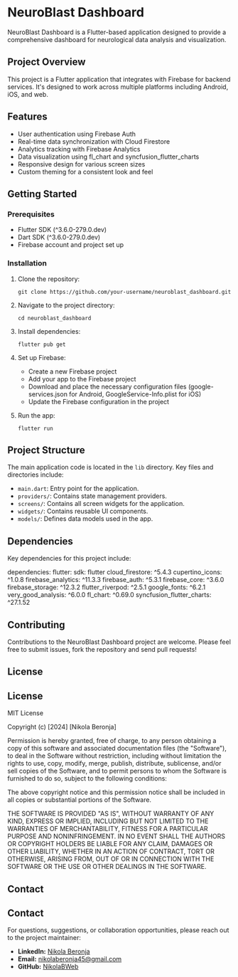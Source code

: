 # NeuroBlast Dashboard

NeuroBlast Dashboard is a Flutter-based application designed to provide a comprehensive dashboard for neurological data analysis and visualization.

## Project Overview

This project is a Flutter application that integrates with Firebase for backend services. It's designed to work across multiple platforms including Android, iOS, and web.

## Features

- User authentication using Firebase Auth
- Real-time data synchronization with Cloud Firestore
- Analytics tracking with Firebase Analytics
- Data visualization using fl_chart and syncfusion_flutter_charts
- Responsive design for various screen sizes
- Custom theming for a consistent look and feel

## Getting Started

### Prerequisites

- Flutter SDK (^3.6.0-279.0.dev)
- Dart SDK (^3.6.0-279.0.dev)
- Firebase account and project set up

### Installation

1. Clone the repository:
   ```
   git clone https://github.com/your-username/neuroblast_dashboard.git
   ```

2. Navigate to the project directory:
   ```
   cd neuroblast_dashboard
   ```

3. Install dependencies:
   ```
   flutter pub get
   ```

4. Set up Firebase:
   - Create a new Firebase project
   - Add your app to the Firebase project
   - Download and place the necessary configuration files (google-services.json for Android, GoogleService-Info.plist for iOS)
   - Update the Firebase configuration in the project

5. Run the app:
   ```
   flutter run
   ```

## Project Structure

The main application code is located in the `lib` directory. Key files and directories include:

- `main.dart`: Entry point for the application.
- `providers/`: Contains state management providers.
- `screens/`: Contains all screen widgets for the application.
- `widgets/`: Contains reusable UI components.
- `models/`: Defines data models used in the app.


## Dependencies

Key dependencies for this project include:

dependencies:
  flutter:
    sdk: flutter
  cloud_firestore: ^5.4.3
  cupertino_icons: ^1.0.8
  firebase_analytics: ^11.3.3
  firebase_auth: ^5.3.1
  firebase_core: ^3.6.0
  firebase_storage: ^12.3.2
  flutter_riverpod: ^2.5.1
  google_fonts: ^6.2.1
  very_good_analysis: ^6.0.0
  fl_chart: ^0.69.0
  syncfusion_flutter_charts: ^27.1.52

## Contributing

Contributions to the NeuroBlast Dashboard project are welcome. Please feel free to submit issues, fork the repository and send pull requests!

## License

## License

MIT License

Copyright (c) [2024] [Nikola Beronja]

Permission is hereby granted, free of charge, to any person obtaining a copy
of this software and associated documentation files (the "Software"), to deal
in the Software without restriction, including without limitation the rights
to use, copy, modify, merge, publish, distribute, sublicense, and/or sell
copies of the Software, and to permit persons to whom the Software is
furnished to do so, subject to the following conditions:

The above copyright notice and this permission notice shall be included in all
copies or substantial portions of the Software.

THE SOFTWARE IS PROVIDED "AS IS", WITHOUT WARRANTY OF ANY KIND, EXPRESS OR
IMPLIED, INCLUDING BUT NOT LIMITED TO THE WARRANTIES OF MERCHANTABILITY,
FITNESS FOR A PARTICULAR PURPOSE AND NONINFRINGEMENT. IN NO EVENT SHALL THE
AUTHORS OR COPYRIGHT HOLDERS BE LIABLE FOR ANY CLAIM, DAMAGES OR OTHER
LIABILITY, WHETHER IN AN ACTION OF CONTRACT, TORT OR OTHERWISE, ARISING FROM,
OUT OF OR IN CONNECTION WITH THE SOFTWARE OR THE USE OR OTHER DEALINGS IN THE
SOFTWARE.

## Contact

## Contact

For questions, suggestions, or collaboration opportunities, please reach out to the project maintainer:

- **LinkedIn:** [Nikola Beronja](https://www.linkedin.com/in/nbwebdev/)
- **Email:** nikolaberonja45@gmail.com
- **GitHub:** [NikolaBWeb](https://github.com/NikolaBWeb) 


